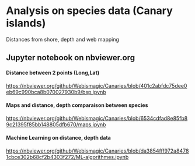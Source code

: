 # Analysis on species data (Canary islands)

Distances from shore, depth and web mapping

## Jupyter notebook on nbviewer.org

#### Distance between 2 points (Long,Lat)
https://nbviewer.org/github/Webismagic/Canaries/blob/401c2abfdc75dee0eb69c990bca8b070027930b9/bsp.ipynb

#### Maps and distance, depth comparaison between species

https://nbviewer.org/github/Webismagic/Canaries/blob/6534cdfad8e85fb89c21395f85bb148805dfb670/maps.ipynb

#### Machine Learning on distance, depth data

https://nbviewer.org/github/Webismagic/Canaries/blob/da3854fff972a84781cbce302b68cf2b4303f272/ML-algorithmes.ipynb
